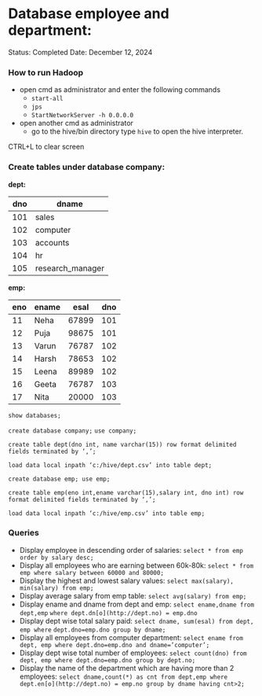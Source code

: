 # Database employee and department:

Status: Completed
Date: December 12, 2024

### **How to run Hadoop**

- open cmd as administrator and enter the following commands
    - `start-all`
    - `jps`
    - `StartNetworkServer -h 0.0.0.0`
- open another cmd as administrator
    - go to the hive/bin directory type `hive` to open the hive interpreter.

CTRL+L to clear screen

### Create tables under database company:

**dept:**

| dno | dname |
| --- | --- |
| 101 | sales |
| 102 | computer |
| 103 | accounts |
| 104 | hr |
| 105 | research_manager |

**emp:**

| eno | ename | esal | dno |
| --- | --- | --- | --- |
| 11 | Neha | 67899 | 101 |
| 12 | Puja | 98675 | 101 |
| 13 | Varun | 76787 | 102 |
| 14 | Harsh | 78653 | 102 |
| 15 | Leena | 89989 | 102 |
| 16 | Geeta | 76787 | 103 |
| 17 | Nita | 20000 | 103 |

`show databases;`

`create database company;`
`use company;`

`create table dept(dno int, name varchar(15)) row format delimited fields terminated by ‘,’;`

`load data local inpath ‘c:/hive/dept.csv’ into table dept;`

`create database emp;
use emp;`

`create table emp(eno int,ename varchar(15),salary int, dno int) row format delimited fields terminated by ‘,’;`

`load data local inpath ‘c:/hive/emp.csv’ into table emp;`

### Queries

- Display employee in descending order of salaries:
`select * from emp order by salary desc;`
- Display all employees who are earning between 60k-80k:
`select * from emp where salary between 60000 and 80000;`
- Display the highest and lowest salary values:
`select max(salary), min(salary) from emp;`
- Display average salary from emp table:
`select avg(salary) from emp;`
- Display ename and dname from dept and emp:
`select ename,dname from dept,emp`
`where dept.dn[o](http://dept.no) = emp.dno`
- Display dept wise total salary paid:
`select dname, sum(esal) from dept, emp where`
`dept.dno=emp.dno group by dname;`
- Display all employees from computer department:
`select ename from dept, emp where dept.dno=emp.dno and dname=’computer’;`
- Display dept wise total number of employees:
`select count(dno) from dept, emp where dept.dno=emp.dno group by dept.no;`
- Display the name of the department which are having more than 2 employees:
`select dname,count(*) as cnt from dept,emp
where dept.en[o](http://dept.no) = emp.no
group by dname
having cnt>2;`